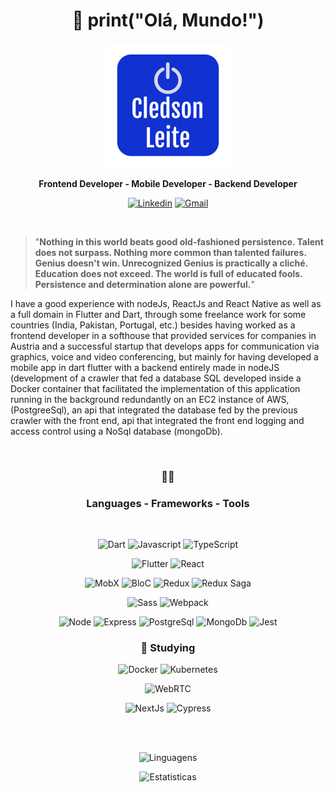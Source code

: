 <div align="center">

# :wave: print("Olá, Mundo!")

![Cledson Leite](MeuLogo.png)
</div>

<div align="center">

**Frontend Developer - Mobile Developer - Backend Developer**
</div>
  
<div align="center">
  
[![Linkedin](https://img.shields.io/badge/-Linkedin-blue?style=flat-square&logo=Linkedin&logoColor=white)](https://www.linkedin.com/in/cledson-leite-223b661a0/) [![Gmail](https://img.shields.io/badge/-Gmail-c14438?style=flat-square&logo=Gmail&logoColor=white)](mailto:csbetsonline@gmail.com) 
</div>
  
<br>

>"**Nothing in this world beats good old-fashioned persistence. Talent does not surpass. Nothing more common than talented failures. Genius doesn't win. Unrecognized Genius is practically a cliché. Education does not exceed. The world is full of educated fools. Persistence and determination alone are powerful.**"
>
I have a good experience with nodeJs, ReactJs and React Native as well as a full domain in Flutter and Dart, through some freelance work for some countries (India, Pakistan, Portugal, etc.) besides having worked as a frontend developer in a softhouse that provided services for companies in Austria and a successful startup that develops apps for communication via graphics, voice and video conferencing, but mainly for having developed a mobile app in dart flutter with a backend entirely made in nodeJS (development of a crawler that fed a database SQL developed inside a Docker container that facilitated the implementation of this application running in the background redundantly on an EC2 instance of AWS, (PostgreeSql), an api that integrated the database fed by the previous crawler with the front end, api that integrated the front end logging and access control using a NoSql database (mongoDb).


<br>
<div align="center">

### :hammer::wrench:
### Languages - Frameworks - Tools
</div>
<br>
<div align="center">
  
![Dart](https://img.shields.io/badge/-Dart-0175C2?style=flat-square&logo=Dart&logoColor=fff) ![Javascript](https://img.shields.io/badge/-Javascript-F7DF1E?style=flat-square&logo=javascript&logoColor=ffffff) ![TypeScript](https://img.shields.io/badge/-TypeScript-3178C6?style=flat-square&logo=TypeScript&logoColor=fff)

![Flutter](https://img.shields.io/badge/-Flutter-02569B?style=flat-square&logo=Flutter&logoColor=fff) ![React](https://img.shields.io/badge/-React-61DAFB?style=flat-square&logo=react&logoColor=000)

![MobX](https://img.shields.io/badge/-MobX-FF9955?style=flat-square&logo=MobX&logoColor=fff) ![BloC](https://img.shields.io/badge/-BloC-2496ED?style=flat-square&logo=BloC&logoColor=fff) ![Redux](https://img.shields.io/badge/-Redux-764ABC?style=flat-square&logo=Redux&logoColor=fff) ![Redux Saga](https://img.shields.io/badge/-Redux_Saga-999999?style=flat-square&logo=Redux-saga&logoColor=000)
  
  ![Sass](https://img.shields.io/badge/-Sass-CC6699?style=flat&logo=Sass&logoColor=fff) ![Webpack](https://img.shields.io/badge/-Webpack-8DD6F9?style=flat&logo=Webpack&logoColor=000)

![Node](https://img.shields.io/badge/-NodeJs-339933?style=flat-square&logo=node.js&logoColor=fff) ![Express](https://img.shields.io/badge/-Express-000?style=flat-square&logo=Express&logoColor=fff) ![PostgreSql](https://img.shields.io/badge/-PostgreSql-336791?style=flat-square&logo=PostgreSql&logoColor=fff) ![MongoDb](https://img.shields.io/badge/-MongoDb-47A248?style=flat-square&logo=MongoDb&logoColor=fff)
![Jest](https://img.shields.io/badge/-Jest-C21325?style=flat-square&logo=Jest&logoColor=fff)
</div>
<div align="center">

### :book: **Studying**
![Docker](https://img.shields.io/badge/-Docker-2496ED?style=flat-square&logo=Docker&logoColor=fff) ![Kubernetes](https://img.shields.io/badge/-Kubernetes-326CE5?style=flat-square&logo=Kubernetes&logoColor=ffffff)
  
![WebRTC](https://img.shields.io/badge/-WebRTC-333333?style=flat-square&logo=WebRTC&logoColor=ffffff)

![NextJs](https://img.shields.io/badge/-NextJs-000?style=flat-square&logo=Next.js&logoColor=fff) ![Cypress](https://img.shields.io/badge/-Cypress-17202C?style=flat-square&logo=cypress&logoColor=ffffff)
</div>


</div>

<br><br>

<div align="center">
  
![Linguagens](https://github-readme-stats.vercel.app/api/top-langs/?username=cledson-leite&theme=dracula&count_lang=10&custom_title=Used_Languages)

![Estatisticas](https://github-readme-stats.vercel.app/api?username=cledson-leite&show_icons=true&theme=dracula&custom_title=My_Statistics)
  
</div>

<!--[![Readme Card](https://github-readme-stats.vercel.app/api/pin/?username=cledson-leite&repo=cpf_brasil&theme=dracula)](https://github.com/cledson-leite/cpf_brasil) 
[![Readme Card](https://github-readme-stats.vercel.app/api/pin/?username=cledson-leite&repo=calculadora&theme=dracula)](https://github.com/cledson-leite/calculadora) [![Readme Card](https://github-readme-stats.vercel.app/api/pin/?username=cledson-leite&repo=crudUsuarios&theme=dracula)](https://github.com/cledson-leite/crudUsuarios) [![Readme Card](https://github-readme-stats.vercel.app/api/pin/?username=cledson-leite&repo=bookstoremanager&theme=dracula)](https://github.com/cledson-leite/bookstoremanager) -->
